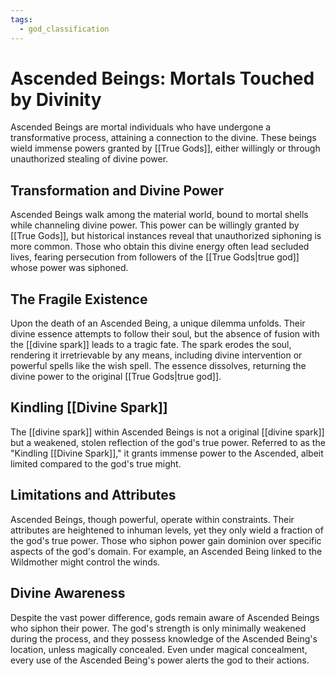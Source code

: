 ```yaml
---
tags:
  - god_classification
---
```

# Ascended Beings: Mortals Touched by Divinity

Ascended Beings are mortal individuals who have undergone a transformative process, attaining a connection to the divine. These beings wield immense powers granted by [[True Gods]], either willingly or through unauthorized stealing of divine power.

## Transformation and Divine Power

Ascended Beings walk among the material world, bound to mortal shells while channeling divine power. This power can be willingly granted by [[True Gods]], but historical instances reveal that unauthorized siphoning is more common. Those who obtain this divine energy often lead secluded lives, fearing persecution from followers of the [[True Gods|true god]] whose power was siphoned.

## The Fragile Existence

Upon the death of an Ascended Being, a unique dilemma unfolds. Their divine essence attempts to follow their soul, but the absence of fusion with the [[divine spark]] leads to a tragic fate. The spark erodes the soul, rendering it irretrievable by any means, including divine intervention or powerful spells like the wish spell. The essence dissolves, returning the divine power to the original [[True Gods|true god]].

## Kindling [[Divine Spark]]

The [[divine spark]] within Ascended Beings is not a original [[divine spark]] but a weakened, stolen reflection of the god's true power. Referred to as the "Kindling [[Divine Spark]]," it grants immense power to the Ascended, albeit limited compared to the god's true might.

## Limitations and Attributes

Ascended Beings, though powerful, operate within constraints. Their attributes are heightened to inhuman levels, yet they only wield a fraction of the god's true power. Those who siphon power gain dominion over specific aspects of the god's domain. For example, an Ascended Being linked to the Wildmother might control the winds.

## Divine Awareness

Despite the vast power difference, gods remain aware of Ascended Beings who siphon their power. The god's strength is only minimally weakened during the process, and they possess knowledge of the Ascended Being's location, unless magically concealed. Even under magical concealment, every use of the Ascended Being's power alerts the god to their actions.

